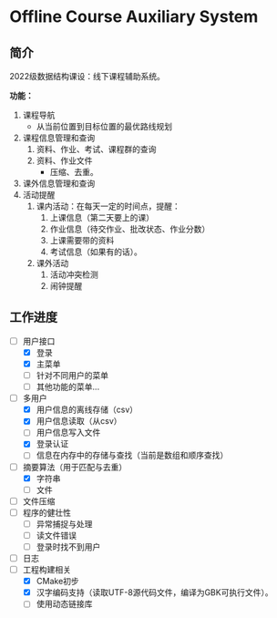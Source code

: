 # Offline Course Auxiliary System

## 简介

2022级数据结构课设：线下课程辅助系统。

**功能：**

1. 课程导航
   - 从当前位置到目标位置的最优路线规划
2. 课程信息管理和查询
   1. 资料、作业、考试、课程群的查询
   2. 资料、作业文件
      - 压缩、去重。
3. 课外信息管理和查询
4. 活动提醒
   1. 课内活动：在每天一定的时间点，提醒：
      1. 上课信息（第二天要上的课）
      2. 作业信息（待交作业、批改状态、作业分数）
      3. 上课需要带的资料
      4. 考试信息（如果有的话）。
   2. 课外活动
      1. 活动冲突检测
      2. 闹钟提醒

## 工作进度

- [ ] 用户接口
  - [x] 登录
  - [x] 主菜单
  - [ ] 针对不同用户的菜单
  - [ ] 其他功能的菜单...
- [ ] 多用户
  - [x] 用户信息的离线存储（csv）
  - [x] 用户信息读取（从csv）
  - [ ] 用户信息写入文件
  - [x] 登录认证
  - [ ] 信息在内存中的存储与查找（当前是数组和顺序查找）
- [ ] 摘要算法（用于匹配与去重）
  - [x] 字符串
  - [ ] 文件
- [ ] 文件压缩
- [ ] 程序的健壮性
  - [ ] 异常捕捉与处理
  - [ ] 读文件错误
  - [ ] 登录时找不到用户
- [ ] 日志
- [ ] 工程构建相关
  - [x] CMake初步
  - [x] 汉字编码支持（读取UTF-8源代码文件，编译为GBK可执行文件）。
  - [ ] 使用动态链接库
